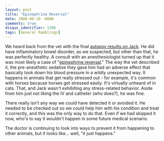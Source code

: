 ```yaml
---
layout: post
title: "Epinephrine Reversal"
date: 2008-06-10 -0800
comments: true
disqus_identifier: 1398
tags: [General Ramblings]
---
```

We heard back from the vet with the final [autopsy results on
Jack](/archive/2008/05/30/his-name-was-jack.aspx). He did have
inflammatory bowel disorder, as we suspected, but other than that, he
was perfectly healthy. A consult with an anesthesiologist turned up that
it was most likely a case of "[epinephrine
reversal](http://www.drugs.com/dict/epinephrine-reversal.html)." The way
the vet described it, the pre-anesthetic sedative they gave him had an
adverse effect that basically took down his blood pressure in a wildly
unexpected way. It happens in animals that get really stressed out - for
example, it's common with horses because horses get stressed easily.
It's virtually unheard of in cats. That, and Jack wasn't exhibiting any
stress-related behavior. Aside from him just not liking the IV and
catheter (who does?), he was fine.

There really isn't any way we could have detected it or avoided it. He
needed to be checked out so we could help him with his condition and
treat it correctly, and this was the only way to do that. Even if we had
skipped it now, who's to say it wouldn't happen in some future medical
scenario.

The doctor is continuing to look into ways to prevent it from happening
to other animals, but it looks like... well, "it just happens."
